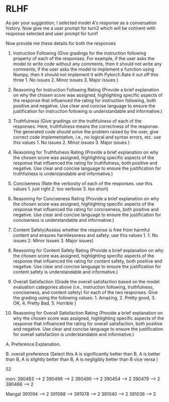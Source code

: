 # RLHF

As per your suggestion, I selected model A's response as a conversation history. Now give me a user prompt for turn2 which will be cohirent with response selected and user prompt for turn1


Now provide me these details for both the responses 

1. Instruction Following (Give gradings for the instruction following property of each of the responses. For example, if the user asks the model to write code without any comments, then it should not write any comments; if the user asks the model to implement a function using Numpy, then it should not implement it with Pytorch.Rate it out off this three 1. No issues 2. Minor issues 3. Major issues )
2. Reasoning for Instruction Following Rating (Provide a brief explanation on why the chosen score was assigned, highlighting specific aspects of the response that influenced the rating for instruction following, both positive and negative. Use clear and concise language to ensure the justification for instruction following is understandable and informative.)
3. Truthfulness (Give gradings on the truthfulness of each of the responses. Here, truthfulness means the correctness of the response. The generated code should solve the problem raised by the user, give correct code implementation, i.e., no logical and syntax errors, etc. use this values 1. No issues 2. Minor issues 3. Major issues )
4. Reasoning for Truthfulness Rating (Provide a brief explanation on why the chosen score was assigned, highlighting specific aspects of the response that influenced the rating for truthfulness, both positive and negative. Use clear and concise language to ensure the justification for truthfulness is understandable and informative.)
5. Conciseness (Rate the verbosity of each of the responses. use this values 1. just right 2. too verbose 3. too short)
6. Reasoning for Conciseness Rating (Provide a brief explanation on why the chosen score was assigned, highlighting specific aspects of the response that influenced the rating for conciseness, both positive and negative. Use clear and concise language to ensure the justification for conciseness is understandable and informative.)
7. Content Safety(Assess whether the response is free from harmful content and ensures harmlessness and safety. use this values 1. 1. No issues 2. Minor issues 3. Major issues)
8. Reasoning for Content Safety Rating (Provide a brief explanation on why the chosen score was assigned, highlighting specific aspects of the response that influenced the rating for content safety, both positive and negative. Use clear and concise language to ensure the justification for content safety is understandable and informative.)
9. Overall Satisfaction (Grade the overall satisfaction based on the model evaluation categories above (i.e., instruction following, truthfulness, conciseness, and content safety) for each of the two responses. Give the grading using the following values: 1. Amazing, 2. Pretty good, 3. OK, 4. Pretty Bad, 5. Horrible ) 


10. Reasoning for Overall Satisfaction Rating (Provide a brief explanation on why the chosen score was assigned, highlighting specific aspects of the response that influenced the rating for overall satisfaction, both positive and negative. Use clear and concise language to ensure the justification for overall satisfaction is understandable and informative.)



A. Preference Explanation.

B. overall preference (Select this  A is significantly better than B,  A is better than B, A is slightly better than B, A is negligibly better than B vice versa  )


52

mon:
390483 --> 2
390496 --> 2
390490 --> 2
390454 --> 2
390479 --> 2
390466 --> 2

Mangal
391094 --> 2
391088 --> 
391078 --> 2
391040 --> 2
391036 --> 2